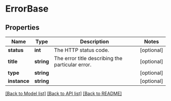 # ErrorBase

## Properties
Name | Type | Description | Notes
------------ | ------------- | ------------- | -------------
**status** | **int** | The HTTP status code. | [optional] 
**title** | **string** | The error title describing the particular error. | [optional] 
**type** | **string** |  | [optional] 
**instance** | **string** |  | [optional] 

[[Back to Model list]](../../README.md#documentation-for-models) [[Back to API list]](../../README.md#documentation-for-api-endpoints) [[Back to README]](../../README.md)

